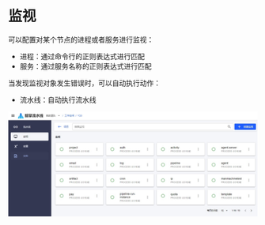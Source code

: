 # 监视

可以配置对某个节点的进程或者服务进行监视：

- 进程：通过命令行的正则表达式进行匹配
- 服务：通过服务名称的正则表达式进行匹配

当发现监视对象发生错误时，可以自动执行动作：

- 流水线：自动执行流水线

![监视列表](../img/monitor-list.jpg)